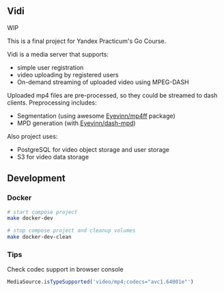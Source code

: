 ## Vidi

WIP

This is a final project for Yandex Practicum's Go Course.

Vidi is a media server that supports:
 - simple user registration
 - video uploading by registered users
 - On-demand streaming of uploaded video using MPEG-DASH

Uploaded mp4 files are pre-processed, so they could be streamed to dash clients. Preprocessing includes:
 - Segmentation (using awesome [Eyevinn/mp4ff](https://github.com/Eyevinn/mp4ff) package)
 - MPD generation (with [Eyevinn/dash-mpd](https://github.com/Eyevinn/dash-mpd))

Also project uses:
- PostgreSQL for video object storage and user storage
- S3 for video data storage

## Development

### Docker

```bash
# start compose project
make docker-dev 

# stop compose project and cleanup volumes
make docker-dev-clean
```

### Tips

Check codec support in browser console
```javascript
MediaSource.isTypeSupported('video/mp4;codecs="avc1.64001e"')
```
